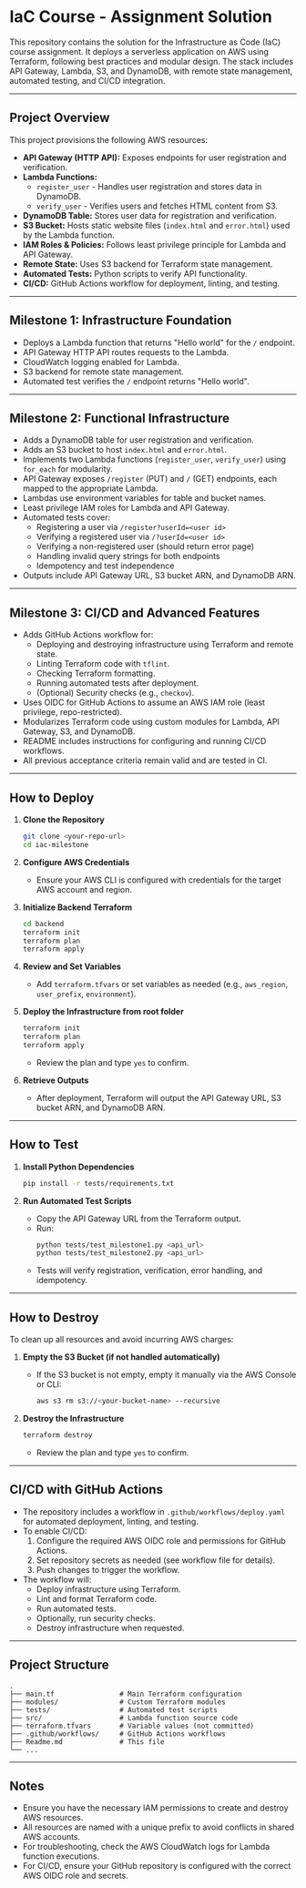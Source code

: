 # IaC Course - Assignment Solution

This repository contains the solution for the Infrastructure as Code (IaC) course assignment. It deploys a serverless application on AWS using Terraform, following best practices and modular design. The stack includes API Gateway, Lambda, S3, and DynamoDB, with remote state management, automated testing, and CI/CD integration.

---

## Project Overview

This project provisions the following AWS resources:

- **API Gateway (HTTP API):** Exposes endpoints for user registration and verification.
- **Lambda Functions:** 
  - `register_user` - Handles user registration and stores data in DynamoDB.
  - `verify_user` - Verifies users and fetches HTML content from S3.
- **DynamoDB Table:** Stores user data for registration and verification.
- **S3 Bucket:** Hosts static website files (`index.html` and `error.html`) used by the Lambda function.
- **IAM Roles & Policies:** Follows least privilege principle for Lambda and API Gateway.
- **Remote State:** Uses S3 backend for Terraform state management.
- **Automated Tests:** Python scripts to verify API functionality.
- **CI/CD:** GitHub Actions workflow for deployment, linting, and testing.

---

## Milestone 1: Infrastructure Foundation

- Deploys a Lambda function that returns "Hello world" for the `/` endpoint.
- API Gateway HTTP API routes requests to the Lambda.
- CloudWatch logging enabled for Lambda.
- S3 backend for remote state management.
- Automated test verifies the `/` endpoint returns "Hello world".

---

## Milestone 2: Functional Infrastructure

- Adds a DynamoDB table for user registration and verification.
- Adds an S3 bucket to host `index.html` and `error.html`.
- Implements two Lambda functions (`register_user`, `verify_user`) using `for_each` for modularity.
- API Gateway exposes `/register` (PUT) and `/` (GET) endpoints, each mapped to the appropriate Lambda.
- Lambdas use environment variables for table and bucket names.
- Least privilege IAM roles for Lambda and API Gateway.
- Automated tests cover:
  - Registering a user via `/register?userId=<user id>`
  - Verifying a registered user via `/?userId=<user id>`
  - Verifying a non-registered user (should return error page)
  - Handling invalid query strings for both endpoints
  - Idempotency and test independence
- Outputs include API Gateway URL, S3 bucket ARN, and DynamoDB ARN.

---

## Milestone 3: CI/CD and Advanced Features

- Adds GitHub Actions workflow for:
  - Deploying and destroying infrastructure using Terraform and remote state.
  - Linting Terraform code with `tflint`.
  - Checking Terraform formatting.
  - Running automated tests after deployment.
  - (Optional) Security checks (e.g., `checkov`).
- Uses OIDC for GitHub Actions to assume an AWS IAM role (least privilege, repo-restricted).
- Modularizes Terraform code using custom modules for Lambda, API Gateway, S3, and DynamoDB.
- README includes instructions for configuring and running CI/CD workflows.
- All previous acceptance criteria remain valid and are tested in CI.

---

## How to Deploy

1. **Clone the Repository**
   ```bash
   git clone <your-repo-url>
   cd iac-milestone
   ```

2. **Configure AWS Credentials**
   - Ensure your AWS CLI is configured with credentials for the target AWS account and region.

3. **Initialize Backend Terraform**
   ```bash
   cd backend
   terraform init
   terraform plan
   terraform apply
   ```

4. **Review and Set Variables**
   - Add `terraform.tfvars` or set variables as needed (e.g., `aws_region`, `user_prefix`, `environment`).

5. **Deploy the Infrastructure from root folder**
   ```bash
   terraform init
   terraform plan
   terraform apply
   ```
   - Review the plan and type `yes` to confirm.

6. **Retrieve Outputs**
   - After deployment, Terraform will output the API Gateway URL, S3 bucket ARN, and DynamoDB ARN.

---

## How to Test

1. **Install Python Dependencies**
   ```bash
   pip install -r tests/requirements.txt
   ```

2. **Run Automated Test Scripts**
   - Copy the API Gateway URL from the Terraform output.
   - Run:
     ```bash
     python tests/test_milestone1.py <api_url>
     python tests/test_milestone2.py <api_url>
     ```
   - Tests will verify registration, verification, error handling, and idempotency.

---

## How to Destroy

To clean up all resources and avoid incurring AWS charges:

1. **Empty the S3 Bucket (if not handled automatically)**
   - If the S3 bucket is not empty, empty it manually via the AWS Console or CLI:
     ```bash
     aws s3 rm s3://<your-bucket-name> --recursive
     ```

2. **Destroy the Infrastructure**
   ```bash
   terraform destroy
   ```
   - Review the plan and type `yes` to confirm.

---

## CI/CD with GitHub Actions

- The repository includes a workflow in `.github/workflows/deploy.yaml` for automated deployment, linting, and testing.
- To enable CI/CD:
  1. Configure the required AWS OIDC role and permissions for GitHub Actions.
  2. Set repository secrets as needed (see workflow file for details).
  3. Push changes to trigger the workflow.
- The workflow will:
  - Deploy infrastructure using Terraform.
  - Lint and format Terraform code.
  - Run automated tests.
  - Optionally, run security checks.
  - Destroy infrastructure when requested.

---

## Project Structure

```
.
├── main.tf                # Main Terraform configuration
├── modules/               # Custom Terraform modules
├── tests/                 # Automated test scripts
├── src/                   # Lambda function source code
├── terraform.tfvars       # Variable values (not committed)
├── .github/workflows/     # GitHub Actions workflows
├── Readme.md              # This file
└── ...
```

---

## Notes

- Ensure you have the necessary IAM permissions to create and destroy AWS resources.
- All resources are named with a unique prefix to avoid conflicts in shared AWS accounts.
- For troubleshooting, check the AWS CloudWatch logs for Lambda function executions.
- For CI/CD, ensure your GitHub repository is configured with the correct AWS OIDC role and secrets.